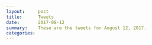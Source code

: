 ```yaml
---
layout:     post
title:      Tweets
date:       2017-08-12
summary:    These are the tweets for August 12, 2017.
categories:
---
```


